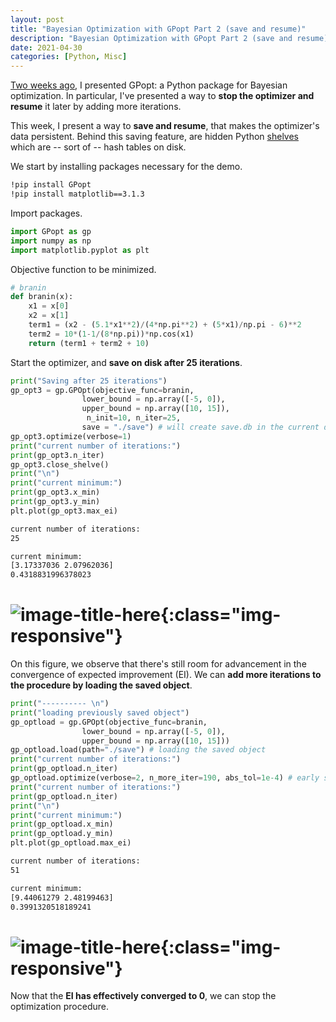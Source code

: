 ```yaml
---
layout: post
title: "Bayesian Optimization with GPopt Part 2 (save and resume)"
description: "Bayesian Optimization with GPopt Part 2 (save and resume)"
date: 2021-04-30
categories: [Python, Misc]
---
```



[Two weeks ago](https://thierrymoudiki.github.io/blog/2021/04/16/python/misc/gpopt),  I presented GPopt: a Python package for Bayesian optimization. In particular, I've presented a way to **stop the optimizer and resume** it later by adding more iterations. 

This week, I present a way to **save and resume**, that makes the optimizer's data persistent. Behind this saving feature, are hidden Python [shelves](https://docs.python.org/3/library/shelve.html#example) which are -- sort of -- hash tables  on disk.

We start by installing packages necessary for the demo.

```bash
!pip install GPopt
!pip install matplotlib==3.1.3
```

Import packages.

```python
import GPopt as gp 
import numpy as np
import matplotlib.pyplot as plt
```

Objective function to be minimized. 

```python
# branin
def branin(x):
    x1 = x[0]
    x2 = x[1]
    term1 = (x2 - (5.1*x1**2)/(4*np.pi**2) + (5*x1)/np.pi - 6)**2
    term2 = 10*(1-1/(8*np.pi))*np.cos(x1)    
    return (term1 + term2 + 10)
```

Start the optimizer, and **save on disk after 25 iterations**.

```python
print("Saving after 25 iterations")    
gp_opt3 = gp.GPOpt(objective_func=branin, 
                lower_bound = np.array([-5, 0]), 
                upper_bound = np.array([10, 15]), 
                 n_init=10, n_iter=25,                 
                save = "./save") # will create save.db in the current directory       
gp_opt3.optimize(verbose=1)
print("current number of iterations:")
print(gp_opt3.n_iter)
gp_opt3.close_shelve()
print("\n")
print("current minimum:")
print(gp_opt3.x_min)
print(gp_opt3.y_min)
plt.plot(gp_opt3.max_ei)
```
```bash
current number of iterations:
25

current minimum:
[3.17337036 2.07962036]
0.4318831996378023
```
# ![image-title-here]({{base}}/images/2021-04-30/2021-04-30-image1.png){:class="img-responsive"}

On this figure, we observe that there's still room for advancement in the convergence of expected improvement (EI). We can **add more iterations to the procedure by loading the saved object**. 

```python
print("---------- \n")
print("loading previously saved object")    
gp_optload = gp.GPOpt(objective_func=branin, 
                lower_bound = np.array([-5, 0]), 
                upper_bound = np.array([10, 15]))
gp_optload.load(path="./save") # loading the saved object
print("current number of iterations:")
print(gp_optload.n_iter) 
gp_optload.optimize(verbose=2, n_more_iter=190, abs_tol=1e-4) # early stopping based on expected improvement 
print("current number of iterations:")
print(gp_optload.n_iter)
print("\n")
print("current minimum:")
print(gp_optload.x_min)
print(gp_optload.y_min)
plt.plot(gp_optload.max_ei)
```
```bash
current number of iterations:
51

current minimum:
[9.44061279 2.48199463]
0.3991320518189241
```

# ![image-title-here]({{base}}/images/2021-04-30/2021-04-30-image2.png){:class="img-responsive"}

Now that the **EI has effectively converged to 0**, we can stop the optimization procedure. 

